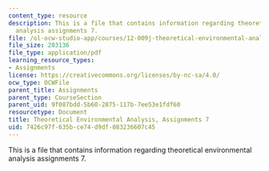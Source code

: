 ```yaml
---
content_type: resource
description: This is a file that contains information regarding theoretical environmental
  analysis assignments 7.
file: /ol-ocw-studio-app/courses/12-009j-theoretical-environmental-analysis-spring-2015/7426c97f635bce74d9df083236607c45_MIT12_009JS15_pset7.pdf
file_size: 203136
file_type: application/pdf
learning_resource_types:
- Assignments
license: https://creativecommons.org/licenses/by-nc-sa/4.0/
ocw_type: OCWFile
parent_title: Assignments
parent_type: CourseSection
parent_uid: 9f087bdd-5b60-2875-117b-7ee53e1fdf60
resourcetype: Document
title: Theoretical Environmental Analysis, Assignments 7
uid: 7426c97f-635b-ce74-d9df-083236607c45
---
```

This is a file that contains information regarding theoretical environmental analysis assignments 7.